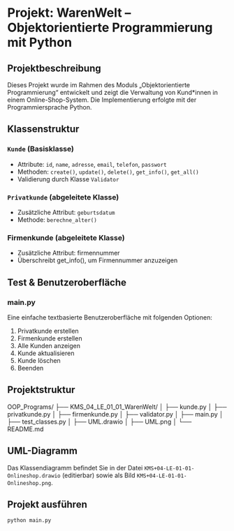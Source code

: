 ﻿#  Projekt: WarenWelt – Objektorientierte Programmierung mit Python

##  Projektbeschreibung
Dieses Projekt wurde im Rahmen des Moduls „Objektorientierte Programmierung“ entwickelt und zeigt die Verwaltung von Kund*innen in einem Online-Shop-System. Die Implementierung erfolgte mit der Programmiersprache Python.

##  Klassenstruktur

### `Kunde` (Basisklasse)
- Attribute: `id`, `name`, `adresse`, `email`, `telefon`, `passwort`
- Methoden: `create()`, `update()`, `delete()`, `get_info()`, `get_all()`
- Validierung durch Klasse `Validator`

### `Privatkunde` (abgeleitete Klasse)
- Zusätzliche Attribut: `geburtsdatum`
- Methode: `berechne_alter()`

### Firmenkunde (abgeleitete Klasse)
- Zusätzliche Attribut: firmennummer
- Überschreibt get_info(), um Firmennummer anzuzeigen

##  Test & Benutzeroberfläche

### main.py
Eine einfache textbasierte Benutzeroberfläche mit folgenden Optionen:
1. Privatkunde erstellen  
2. Firmenkunde erstellen  
3. Alle Kunden anzeigen  
4. Kunde aktualisieren  
5. Kunde löschen  
0. Beenden

##  Projektstruktur
OOP_Programs/
├── KMS_04_LE_01_01_WarenWelt/
│   ├── kunde.py
│   ├── privatkunde.py
│   ├── firmenkunde.py
│   ├── validator.py
│   ├── main.py
│   ├── test_classes.py
│   ├── UML.drawio
│   ├── UML.png
│   └── README.md


## UML-Diagramm
Das Klassendiagramm befindet Sie in der Datei `KMS+04-LE-01-01-Onlineshop.drawio` (editierbar) sowie als Bild `KMS+04-LE-01-01-Onlineshop.png`.

## Projekt ausführen
```bash
python main.py